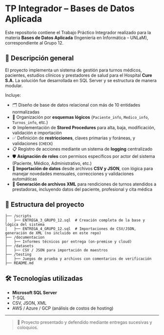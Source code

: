 # TP Integrador – Bases de Datos Aplicada

Este repositorio contiene el Trabajo Práctico Integrador realizado para la materia **Bases de Datos Aplicada** (Ingeniería en Informática – UNLaM), correspondiente al Grupo 12.

## 📌 Descripción general

El proyecto implementa un sistema de gestión para turnos médicos, pacientes, estudios clínicos y prestadores de salud para el Hospital **Cure S.A.** La solución fue desarrollada en SQL Server y se estructura de manera modular.

Incluye:

- 🗂️ Diseño de base de datos relacional con más de 10 entidades normalizadas
- 🧱 Organización por **esquemas lógicos** (`Paciente_info`, `Medico_info`, `Turnos_info`, etc.)
- ⚙️ Implementación de **Stored Procedures** para alta, baja, modificación, validación e importación
- ✅ Definición de **restricciones**, claves primarias y foráneas, y validaciones (`CHECK`)
- 📋 Registro de acciones mediante un sistema de **logging** centralizado
- 🛡️ **Asignación de roles** con permisos específicos por actor del sistema (Paciente, Médico, Administrativo, etc.)
- 📂 **Importación de datos** desde archivos **CSV y JSON**, con lógica para manejar novedades mensuales, correcciones y validaciones automáticas
- 🧾 **Generación de archivos XML** para rendiciones de turnos atendidos a prestadoras, incluyendo datos del paciente, profesional y cita médica

## 📂 Estructura del proyecto

```
├── /scripts
│   ├── ENTREGA_3_GRUPO_12.sql  # Creación completa de la base y lógica del sistema
│   ├── ENTREGA_4_GRUPO_12.sql  # Importaciones de CSV/JSON, generación de XML (no incluido en este repo)
├── /documentacion
│   ├── Informes técnicos por entrega (on-premise y cloud)
├── /datasets
│   ├── CSV / JSON para importación de maestros
├── /testing
│   ├── Juegos de prueba y archivos con comentarios de verificación
├── README.md
```

## 🛠️ Tecnologías utilizadas

- **Microsoft SQL Server**
- T-SQL
- CSV, JSON, XML
- AWS / Azure / GCP (análisis de costos de hosting)

---

> 📧 Proyecto presentado y defendido mediante entregas sucesivas y coloquios.
